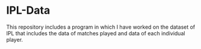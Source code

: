 # IPL-Data
This repository includes a program in which I have worked on the dataset of IPL that includes the data of matches played and data of each individual player.

